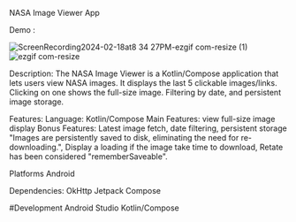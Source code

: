 NASA Image Viewer App

Demo :

![ScreenRecording2024-02-18at8 34 27PM-ezgif com-resize (1)](https://github.com/B7-9414/nasaimage/assets/40012781/5e939ae4-a5b9-4629-bbba-ea4575b4a188)        ![ezgif com-resize](https://github.com/B7-9414/nasaimage/assets/40012781/d69ff9f1-c3e8-46cc-8da8-babb920f3527)

Description:
The NASA Image Viewer is a Kotlin/Compose application that lets users view NASA images. It displays the last 5 clickable images/links. Clicking on one shows the full-size image. 
Filtering by date, and persistent image storage.

Features:
Language: Kotlin/Compose
Main Features: view full-size image display
Bonus Features: Latest image fetch, date filtering, persistent storage "Images are persistently saved to disk, eliminating the need for re-downloading.", 
Display a loading if the image take time to download, Retate has been considered "rememberSaveable".

Platforms
Android

Dependencies:
OkHttp
Jetpack Compose


#Development
Android Studio
Kotlin/Compose
